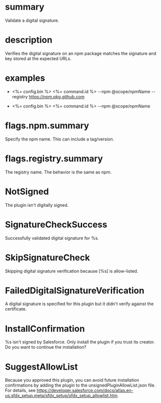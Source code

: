 # summary

Validate a digital signature.

# description

Verifies the digital signature on an npm package matches the signature and key stored at the expected URLs.

# examples

- <%= config.bin %> <%= command.id %> --npm @scope/npmName --registry https://npm.pkg.github.com

- <%= config.bin %> <%= command.id %> --npm @scope/npmName

# flags.npm.summary

Specify the npm name. This can include a tag/version.

# flags.registry.summary

The registry name. The behavior is the same as npm.

# NotSigned

The plugin isn't digitally signed.

# SignatureCheckSuccess

Successfully validated digital signature for %s.

# SkipSignatureCheck

Skipping digital signature verification because [%s] is allow-listed.

# FailedDigitalSignatureVerification

A digital signature is specified for this plugin but it didn't verify against the certificate.

# InstallConfirmation

%s isn't signed by Salesforce. Only install the plugin if you trust its creator. Do you want to continue the installation?

# SuggestAllowList

Because you approved this plugin, you can avoid future installation confirmations by adding the plugin to the unsignedPluginAllowList.json file. For details, see https://developer.salesforce.com/docs/atlas.en-us.sfdx_setup.meta/sfdx_setup/sfdx_setup_allowlist.htm.
